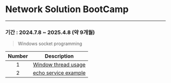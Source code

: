 # Network Solution BootCamp
---
### 기간 : 2024.7.8 ~ 2025.4.8 (약 9개월) 

> Windows socket programming

| Number | Description |
|:--:|:--:|
|1| [Window thread usage](WorkerThreadSync.cpp) |
|2| [echo service example](echo_service.md) |


